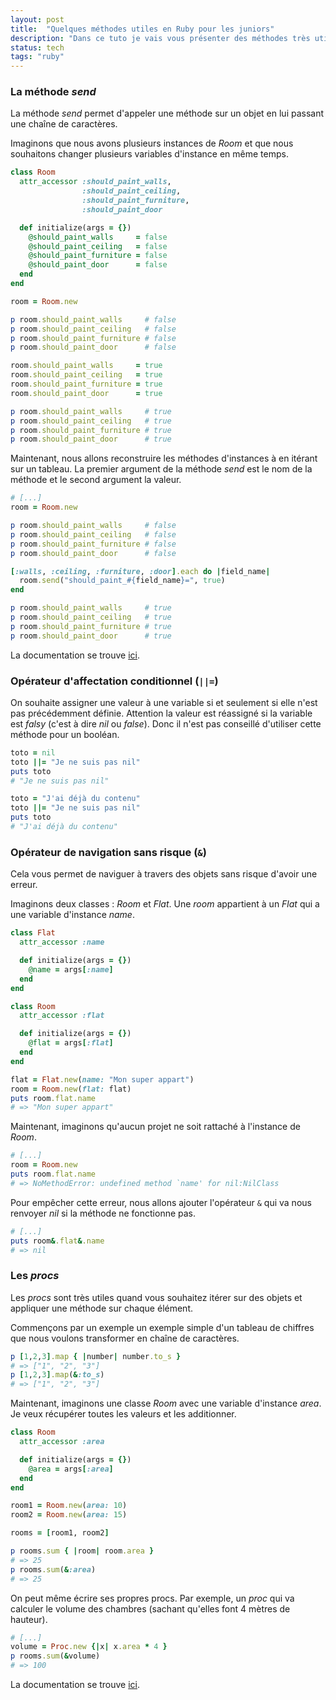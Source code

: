 ```yaml
---
layout: post
title:  "Quelques méthodes utiles en Ruby pour les juniors"
description: "Dans ce tuto je vais vous présenter des méthodes très utiles que j'utilise tous les jours en Ruby"
status: tech
tags: "ruby"
---
```


### La méthode *send*

La méthode *send* permet d'appeler une méthode sur un objet en lui passant une chaîne de caractères.

Imaginons que nous avons plusieurs instances de *Room* et que nous souhaitons changer plusieurs variables d'instance en même temps.

```ruby
class Room
  attr_accessor :should_paint_walls,
                :should_paint_ceiling,
                :should_paint_furniture,
                :should_paint_door

  def initialize(args = {})
    @should_paint_walls     = false
    @should_paint_ceiling   = false
    @should_paint_furniture = false
    @should_paint_door      = false
  end
end

room = Room.new

p room.should_paint_walls     # false
p room.should_paint_ceiling   # false
p room.should_paint_furniture # false
p room.should_paint_door      # false

room.should_paint_walls     = true
room.should_paint_ceiling   = true
room.should_paint_furniture = true
room.should_paint_door      = true

p room.should_paint_walls     # true
p room.should_paint_ceiling   # true
p room.should_paint_furniture # true
p room.should_paint_door      # true
```

Maintenant, nous allons reconstruire les méthodes d'instances à en itérant sur un tableau. La premier argument de la méthode *send* est le nom de la méthode et le second argument la valeur.

```ruby
# [...]
room = Room.new

p room.should_paint_walls     # false
p room.should_paint_ceiling   # false
p room.should_paint_furniture # false
p room.should_paint_door      # false

[:walls, :ceiling, :furniture, :door].each do |field_name|
  room.send("should_paint_#{field_name}=", true)
end

p room.should_paint_walls     # true
p room.should_paint_ceiling   # true
p room.should_paint_furniture # true
p room.should_paint_door      # true
```

La documentation se trouve <a href="https://apidock.com/ruby/Object/send" class="underlined" target="_blank">ici</a>.


### Opérateur d'affectation conditionnel (`||=`)

On souhaite assigner une valeur à une variable si et seulement si elle n'est pas précédemment définie. Attention la valeur est réassigné si la variable est *falsy* (c'est à dire *nil* ou *false*). Donc il n'est pas conseillé d'utiliser cette méthode pour un booléan.

```ruby
toto = nil
toto ||= "Je ne suis pas nil"
puts toto
# "Je ne suis pas nil"

toto = "J'ai déjà du contenu"
toto ||= "Je ne suis pas nil"
puts toto
# "J'ai déjà du contenu"
```

### Opérateur de navigation sans risque (`&`)

Cela vous permet de naviguer à travers des objets sans risque d'avoir une erreur.

Imaginons deux classes : *Room* et *Flat*. Une *room* appartient à un *Flat* qui a une variable d'instance *name*.

```ruby
class Flat
  attr_accessor :name

  def initialize(args = {})
    @name = args[:name]
  end
end

class Room
  attr_accessor :flat

  def initialize(args = {})
    @flat = args[:flat]
  end
end

flat = Flat.new(name: "Mon super appart")
room = Room.new(flat: flat)
puts room.flat.name
# => "Mon super appart"
```

Maintenant, imaginons qu'aucun projet ne soit rattaché à l'instance de *Room*.

```ruby
# [...]
room = Room.new
puts room.flat.name
# => NoMethodError: undefined method `name' for nil:NilClass
```

Pour empêcher cette erreur, nous allons ajouter l'opérateur `&` qui va nous renvoyer *nil* si la méthode ne fonctionne pas.

```ruby
# [...]
puts room&.flat&.name
# => nil
```

### Les *procs*

Les *procs* sont très utiles quand vous souhaitez itérer sur des objets et appliquer une méthode sur chaque élément.

Commençons par un exemple un exemple simple d'un tableau de chiffres que nous voulons transformer en chaîne de caractères.

```ruby
p [1,2,3].map { |number| number.to_s }
# => ["1", "2", "3"]
p [1,2,3].map(&:to_s)
# => ["1", "2", "3"]
```

Maintenant, imaginons une classe *Room* avec une variable d'instance *area*. Je veux récupérer toutes les valeurs et les additionner.

```ruby
class Room
  attr_accessor :area

  def initialize(args = {})
    @area = args[:area]
  end
end

room1 = Room.new(area: 10)
room2 = Room.new(area: 15)

rooms = [room1, room2]

p rooms.sum { |room| room.area }
# => 25
p rooms.sum(&:area)
# => 25
```

On peut même écrire ses propres procs. Par exemple, un *proc* qui va calculer le volume des chambres (sachant qu'elles font 4 mètres de hauteur).

```ruby
# [...]
volume = Proc.new {|x| x.area * 4 }
p rooms.sum(&volume)
# => 100
```

La documentation se trouve <a href="https://ruby-doc.org/core-2.7.1/Proc.html" class="underlined" target="_blank">ici</a>.